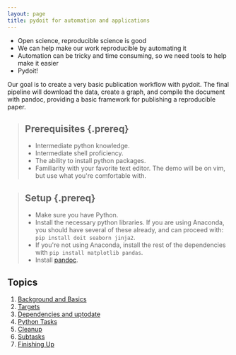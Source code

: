```yaml
---
layout: page
title: pydoit for automation and applications
---
```


* Open science, reproducible science is good
* We can help make our work reproducible by automating it
* Automation can be tricky and time consuming, so we need tools to help make it easier
* Pydoit!

Our goal is to create a very basic publication workflow with pydoit. The final pipeline
will download the data, create a graph, and compile the document with pandoc, providing a basic
framework for publishing a reproducible paper.

> ## Prerequisites {.prereq}
>
> * Intermediate python knowledge.
> * Intermediate shell proficiency.
> * The ability to install python packages.
> * Familiarity with your favorite text editor. The demo will be on vim, but use what you're comfortable with.

> ## Setup {.prereq}
>
> * Make sure you have Python.
> * Install the necessary python libraries. If you are using Anaconda, you should
>   have several of these already, and can proceed with: `pip install doit seaborn jinja2`.
> * If you're not using Anaconda, install the rest of the dependencies
>   with `pip install matplotlib pandas`.
> * Install [pandoc](http://pandoc.org/installing.html).


## Topics

1.  [Background and Basics](01-basics.html)
2.  [Targets](02-targets.html)
3.  [Dependencies and uptodate](03-dependencies.html)
4.  [Python Tasks](04-python.html)
5.  [Cleanup](05-cleanup.html)
6.  [Subtasks](06-subtasks.html)
7.  [Finishing Up](07-finishing-up.html)

